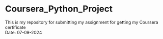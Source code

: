 # Coursera_Python_Project
This is my repository for submitting my assignment for getting my Coursera certificate  
Date: 07-09-2024
